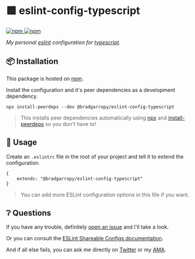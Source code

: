 # 🟦 eslint-config-typescript

<a href="https://www.npmjs.com/package/@bradgarropy/eslint-config-typescript">
    <img alt="npm" src="https://img.shields.io/npm/v/@bradgarropy/eslint-config-typescript.svg?color=FB3B49&style=flat-square">
</a>

<a href="https://www.npmjs.com/package/@bradgarropy/eslint-config-typescript">
    <img alt="npm" src="https://img.shields.io/npm/dt/@bradgarropy/eslint-config-typescript?style=flat-square">
</a>

_My personal [eslint][1] configuration for [typescript][typescript]._

## 📦 Installation

This package is hosted on [npm][2].

Install the configuration and it's peer dependencies as a development dependency.

```
npx install-peerdeps --dev @bradgarropy/eslint-config-typescript
```

> This installs peer dependencies automatically using [npx][3] and [install-peerdeps][4] so you don't have to!

## 🥑 Usage

Create an `.eslintrc` file in the root of your project and tell it to extend the configuration.

```
{
    extends: "@bradgarropy/eslint-config-typescript"
}
```

> You can add more ESLint configuration options in this file if you want.

## ❔ Questions

If you have any trouble, definitely [open an issue][5] and I'll take a look.

Or you can consult the [ESLint Shareable Configs documentation][6].

And if all else fails, you can ask me directly on [Twitter][7] or my [AMA][8].

[1]: https://eslint.org
[2]: https://www.npmjs.com/package/@bradgarropy/eslint-config-typescript
[3]: https://www.npmjs.com/package/npx
[4]: https://www.npmjs.com/package/install-peerdeps
[5]: https://github.com/bradgarropy/eslint-config-typescript/issues
[6]: https://eslint.org/docs/developer-guide/shareable-configs
[7]: https://twitter.com/bradgarropy
[8]: https://github.com/bradgarropy/ama
[typescript]: https://typescriptlang.org
